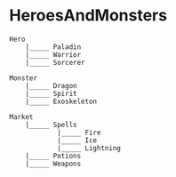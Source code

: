 # HeroesAndMonsters
    Hero
        |_____ Paladin
        |_____ Warrior
        |_____ Sorcerer

    Monster
        |_____ Dragon
        |_____ Spirit
        |_____ Exoskeleton

    Market
        |_____ Spells
                |_____ Fire
                |_____ Ice
                |_____ Lightning
        |_____ Potions
        |_____ Weapons